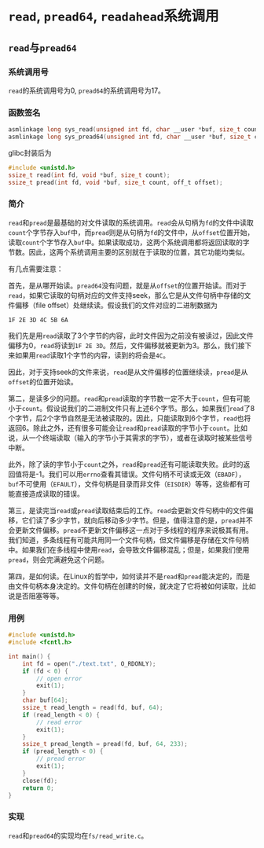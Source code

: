 # `read`, `pread64`, `readahead`系统调用

## `read`与`pread64`

### 系统调用号

`read`的系统调用号为0, `pread64`的系统调用号为17。

### 函数签名

```c
asmlinkage long sys_read(unsigned int fd, char __user *buf, size_t count);
asmlinkage long sys_pread64(unsigned int fd, char __user *buf, size_t count, loff_t pos);
```

glibc封装后为

```c
#include <unistd.h>
ssize_t read(int fd, void *buf, size_t count);
ssize_t pread(int fd, void *buf, size_t count, off_t offset);
```

### 简介

`read`和`pread`是最基础的对文件读取的系统调用。`read`会从句柄为`fd`的文件中读取`count`个字节存入`buf`中，而`pread`则是从句柄为`fd`的文件中，从`offset`位置开始，读取`count`个字节存入`buf`中。如果读取成功，这两个系统调用都将返回读取的字节数。因此，这两个系统调用主要的区别就在于读取的位置，其它功能均类似。

有几点需要注意：

首先，是从哪开始读。`pread64`没有问题，就是从`offset`的位置开始读。而对于`read`，如果它读取的句柄对应的文件支持seek，那么它是从文件句柄中存储的文件偏移（file offset）处继续读。假设我们的文件对应的二进制数据为

```
1F 2E 3D 4C 5B 6A
```

我们先是用`read`读取了3个字节的内容，此时文件因为之前没有被读过，因此文件偏移为0，`read`将读到`1F 2E 3D`。然后，文件偏移就被更新为3。那么，我们接下来如果用`read`读取1个字节的内容，读到的将会是`4C`。

因此，对于支持seek的文件来说，`read`是从文件偏移的位置继续读，`pread`是从`offset`的位置开始读。

第二，是读多少的问题。`read`和`pread`读取的字节数一定不大于`count`，但有可能小于`count`。假设说我们的二进制文件只有上述6个字节。那么，如果我们`read`了8个字节，后2个字节自然是无法被读取的。因此，只能读取到6个字节，`read`也将返回6。除此之外，还有很多可能会让`read`和`pread`读取的字节小于`count`。比如说，从一个终端读取（输入的字节小于其需求的字节），或者在读取时被某些信号中断。

此外，除了读的字节小于`count`之外，`read`和`pread`还有可能读取失败。此时的返回值将是-1。我们可以用`errno`查看其错误。文件句柄不可读或无效（`EBADF`），`buf`不可使用（`EFAULT`），文件句柄是目录而非文件（`EISDIR`）等等，这些都有可能直接造成读取的错误。

第三，是读完当`read`或`pread`读取结束后的工作。`read`会更新文件句柄中的文件偏移，它们读了多少字节，就向后移动多少字节。但是，值得注意的是，`pread`并不会更新文件偏移。`pread`不更新文件偏移这一点对于多线程的程序来说极其有用。我们知道，多条线程有可能共用同一个文件句柄，但文件偏移是存储在文件句柄中。如果我们在多线程中使用`read`，会导致文件偏移混乱；但是，如果我们使用`pread`，则会完满避免这个问题。

第四，是如何读。在Linux的哲学中，如何读并不是`read`和`pread`能决定的，而是由文件句柄本身决定的。文件句柄在创建的时候，就决定了它将被如何读取，比如说是否阻塞等等。

### 用例

```c
#include <unistd.h>
#include <fcntl.h>

int main() {
    int fd = open("./text.txt", O_RDONLY);
    if (fd < 0) {
        // open error
        exit(1);
    }
    char buf[64];
    ssize_t read_length = read(fd, buf, 64);
    if (read_length < 0) {
        // read error
        exit(1);
    }
    ssize_t pread_length = pread(fd, buf, 64, 233);
    if (pread_length < 0) {
        // pread error
        exit(1);
    }
    close(fd);
    return 0;
}
```

### 实现

`read`和`pread64`的实现均在`fs/read_write.c`。